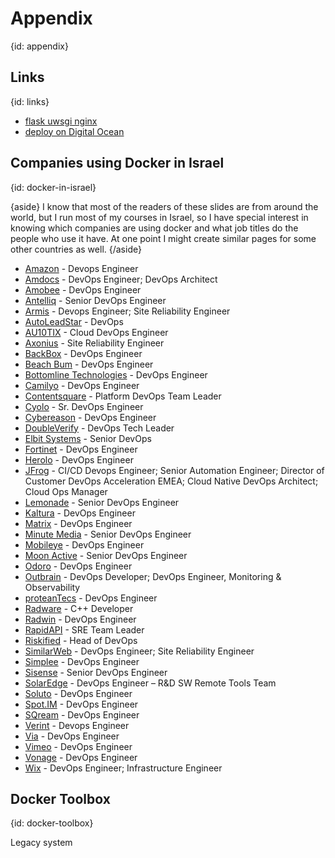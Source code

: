 # Appendix
{id: appendix}

## Links
{id: links}

* [flask uwsgi nginx](https://medium.com/@gabimelo/developing-a-flask-api-in-a-docker-container-with-uwsgi-and-nginx-e089e43ed90e)
* [deploy on Digital Ocean](https://www.digitalocean.com/community/tutorials/how-to-deploy-a-go-web-application-with-docker-and-nginx-on-ubuntu-18-04)

## Companies using Docker in Israel
{id: docker-in-israel}

{aside}
I know that most of the readers of these slides are from around the world, but I run most of my courses in Israel,
so I have special interest in knowing which companies are using docker and what job titles do the people who use it have.
At one point I might create similar pages for some other countries as well.
{/aside}

* [Amazon](https://www.amazon.com/) - Devops Engineer
* [Amdocs](https://www.amdocs.com/) - DevOps Engineer; DevOps Architect
* [Amobee](https://www.amobee.com/) - DevOps Engineer
* [Antelliq](https://www.antelliq.com/) - Senior DevOps Engineer
* [Armis](https://www.armis.com/) - Devops Engineer; Site Reliability Engineer
* [AutoLeadStar](https://www.autoleadstar.com/) - DevOps
* [AU10TIX](https://www.au10tix.com/) - Cloud DevOps Engineer
* [Axonius](https://www.axonius.com/) - Site Reliability Engineer
* [BackBox](https://backbox.com/) - DevOps Engineer
* [Beach Bum](https://www.bbumgames.com/) - DevOps Engineer
* [Bottomline Technologies](https://www.bottomline.com/) - DevOps Engineer
* [Camilyo](https://www.camilyo.com/) - DevOps Engineer
* [Contentsquare](https://contentsquare.com/) - Platform DevOps Team Leader
* [Cyolo](https://cyolo.io/) - Sr. DevOps Engineer
* [Cybereason](https://www.cybereason.com/) - DevOps Engineer
* [DoubleVerify](https://www.doubleverify.com/) - DevOps Tech Leader
* [Elbit Systems](https://elbitsystems.com/) - Senior DevOps
* [Fortinet](https://www.fortinet.com/) - DevOps Engineer
* [Herolo](https://herolo.co.il/) - DevOps Engineer
* [JFrog](https://jfrog.com/) - CI/CD Devops Engineer; Senior Automation Engineer; Director of Customer DevOps Acceleration EMEA;  Cloud Native DevOps Architect; Cloud Ops Manager
* [Lemonade](https://www.lemonade.com/) - Senior DevOps Engineer
* [Kaltura](https://corp.kaltura.com/) - DevOps Engineer
* [Matrix](https://www.matrix-globalservices.com/) - DevOps Engineer
* [Minute Media](https://www.minutemedia.com/) - Senior DevOps Engineer
* [Mobileye](https://www.mobileye.com/) - DevOps Engineer
* [Moon Active](https://www.moonactive.com/) - Senior DevOps Engineer
* [Odoro](https://www.odoro.com/) - DevOps Engineer
* [Outbrain](https://www.outbrain.com/) - DevOps Developer; DevOps Engineer, Monitoring & Observability
* [proteanTecs](https://www.proteantecs.com/) - DevOps Engineer
* [Radware](https://www.radware.com/) - C++ Developer
* [Radwin](https://www.radwin.com/) - DevOps Engineer
* [RapidAPI](https://rapidapi.com/) - SRE Team Leader
* [Riskified](https://www.riskified.com/) - Head of DevOps
* [SimilarWeb](https://www.similarweb.com/) - DevOps Engineer; Site Reliability Engineer
* [Simplee](https://simplee.com/) - DevOps Engineer
* [Sisense](https://www.sisense.com/) - Senior DevOps Engineer
* [SolarEdge](https://www.solaredge.com/) - DevOps Engineer – R&D SW Remote Tools Team
* [Soluto](https://www.solutotlv.com/) - DevOps Engineer
* [Spot.IM](https://www.spot.im/) - DevOps Engineer
* [SQream](https://sqream.com/) - DevOps Engineer
* [Verint](https://www.verint.com/) - Devops Engineer
* [Via](https://ridewithvia.com/) - DevOps Engineer
* [Vimeo](https://vimeo.com/) - DevOps Engineer
* [Vonage](https://www.vonage.com/) - DevOps Engineer
* [Wix](https://www.wix.com/) - DevOps Engineer; Infrastructure Engineer


## Docker Toolbox
{id: docker-toolbox}

Legacy system


